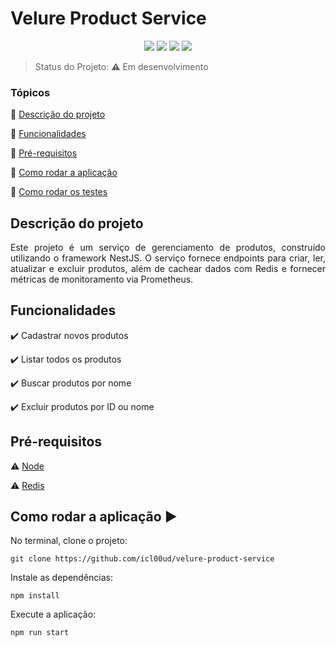 <h1>Velure Product Service</h1>

<p align="center">
  <img src="https://img.shields.io/static/v1?label=nestjs&message=framework&color=blue&style=for-the-badge&logo=nestjs"/>
  <img src="https://img.shields.io/static/v1?label=Redis&message=caching&color=blue&style=for-the-badge&logo=redis"/>
  <img src="http://img.shields.io/static/v1?label=License&message=MIT&color=green&style=for-the-badge"/>
  <img src="http://img.shields.io/static/v1?label=Status&message=IN%20PROGRESS&color=yellow&style=for-the-badge"/>
</p>

> Status do Projeto: :warning: Em desenvolvimento

### Tópicos

:small_blue_diamond: [Descrição do projeto](#descrição-do-projeto)

:small_blue_diamond: [Funcionalidades](#funcionalidades)

:small_blue_diamond: [Pré-requisitos](#pré-requisitos)

:small_blue_diamond: [Como rodar a aplicação](#como-rodar-a-aplicação-arrow_forward)

:small_blue_diamond: [Como rodar os testes](#como-rodar-os-testes)

## Descrição do projeto

<p align="justify">
  Este projeto é um serviço de gerenciamento de produtos, construído utilizando o framework NestJS. O serviço fornece endpoints para criar, ler, atualizar e excluir produtos, além de cachear dados com Redis e fornecer métricas de monitoramento via Prometheus.
</p>

## Funcionalidades

:heavy_check_mark: Cadastrar novos produtos

:heavy_check_mark: Listar todos os produtos

:heavy_check_mark: Buscar produtos por nome

:heavy_check_mark: Excluir produtos por ID ou nome

## Pré-requisitos

:warning: [Node](https://nodejs.org/en/download/)

:warning: [Redis](https://redis.io/download)

## Como rodar a aplicação :arrow_forward:

No terminal, clone o projeto: 

```
git clone https://github.com/icl00ud/velure-product-service
```

Instale as dependências:

```
npm install
```

Execute a aplicação:

```
npm run start
```
